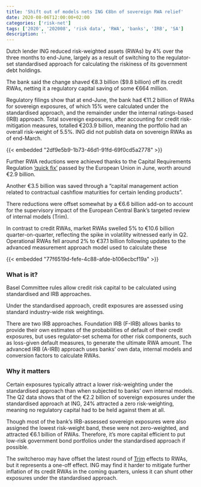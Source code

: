 ```yaml
---
title: 'Shift out of models nets ING €8bn of sovereign RWA relief'
date: 2020-08-06T12:00:00+02:00
categories: ['risk-net']
tags: ['2020', '202008', 'risk data', 'RWA', 'banks', 'IRB', 'SA']
description: ''
---
```


Dutch lender ING reduced risk-weighted assets (RWAs) by 4% over the three months to end-June, largely as a result of switching to the regulator-set standardised approach for calculating the riskiness of its government debt holdings.

The bank said the change shaved €8.3 billion ($9.8 billion) off its credit RWAs, netting it a regulatory capital saving of some €664 million.

Regulatory filings show that at end-June, the bank had €11.2 billion of RWAs for sovereign exposures, of which 15% were calculated under the standardised approach, and the remainder under the internal ratings-based (IRB) approach. Total sovereign exposures, after accounting for credit risk-mitigation measures, totalled €203.9 billion, meaning the portfolio had an overall risk-weight of 5.5%. ING did not publish data on sovereign RWAs as of end-March.

{{< embedded "2df9e5b9-1b73-46d1-91fd-69f0cd5a2778" >}}

Further RWA reductions were achieved thanks to the Capital Requirements Regulation [‘quick fix’](https://www.risk.net/risk-quantum/7660686/coronavirus-crisis-sours-eu8bn-of-santanders-loans) passed by the European Union in June, worth around €2.9 billion.

Another €3.5 billion was saved through a “capital management action related to contractual cashflow maturities for certain lending products”.

There reductions were offset somewhat by a €6.6 billion add-on to account for the supervisory impact of the European Central Bank’s targeted review of internal models (Trim).

In contrast to credit RWAs, market RWAs swelled 5% to €10.6 billion quarter-on-quarter, reflecting the spike in volatility witnessed early in Q2. Operational RWAs fell around 2% to €37.1 billion following updates to the advanced measurement approach model used to calculate these

{{< embedded "77f6519d-fefe-4c88-afde-b106ecbcf19a" >}}

### What is it?

Basel Committee rules allow credit risk capital to be calculated using standardised and IRB approaches.

Under the standardised approach, credit exposures are assessed using standard industry-wide risk weightings.

There are two IRB approaches. Foundation IRB (F-IRB) allows banks to provide their own estimates of the probabilities of default of their credit exposures, but uses regulator-set schema for other risk components, such as loss-given default measures, to generate the ultimate RWA amount. The advanced IRB (A-IRB) approach uses banks’ own data, internal models and conversion factors to calculate RWAs.

### Why it matters

Certain exposures typically attract a lower risk-weighting under the standardised approach than when subjected to banks’ own internal models. The Q2 data shows that of the €2.2 billion of sovereign exposures under the standardised approach at ING, 24% attracted a zero risk-weighting, meaning no regulatory capital had to be held against them at all.

Though most of the bank’s IRB-assessed sovereign exposures were also assigned the lowest risk-weight band, these were not zero-weighted, and attracted €6.1 billion of RWAs. Therefore, it’s more capital efficient to put low-risk government bond portfolios under the standardised approach if possible.

The switcheroo may have offset the latest round of [Trim](https://www.risk.net/risk-quantum/7408551/model-review-adds-eu13bn-to-ings-rwas) effects to RWAs, but it represents a one-off effect. ING may find it harder to mitigate further inflation of its credit RWAs in the coming quarters, unless it can shunt other exposures under the standardised approach.

